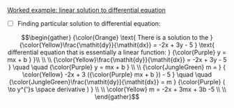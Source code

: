 [Worked example: linear solution to differential equation](https://www.khanacademy.org/math/differential-equations/first-order-differential-equations/differential-equations-intro/v/finding-particular-linear-solution-to-differential-equation)


- [ ] Finding particular solution to differential equation:

```math
\begin{gather}
{\color{Orange} \text{ There is a solution to the } {\color{Yellow}\frac{\mathit{dy}}{\mathit{dx}} = -2x + 3y - 5 } \text{ differential equation that is essentially a linear function: } {\color{Purple} y = mx + b } }\\
\\
\\
{\color{Yellow}\frac{\mathit{dy}}{\mathit{dx}} = -2x + 3y - 5 } \quad \quad {\color{Purple} y = mx + b } \\
\\
{\color{JungleGreen} m = } { \color{Yellow} -2x + 3 ({\color{Purple} mx + b }) - 5 } \quad \quad  {\color{JungleGreen}\frac{\mathit{dy}}{\mathit{dx}} = m } {\color{Purple} ( \to y^{'}s \space derivative ) }  \\
\\
\color{Yellow} m = -2x + 3mx + 3b -5 \\
\\

\end{gather}
```

